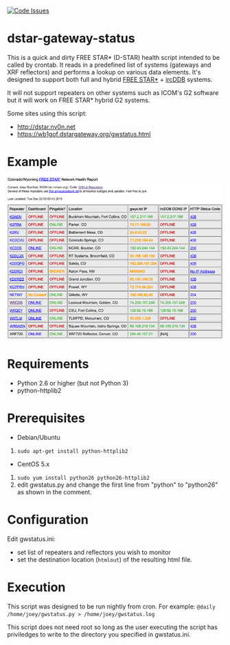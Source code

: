 [![Code Issues](https://www.quantifiedcode.com/api/v1/project/ba02492aeb5041229b85085fdd049e51/badge.svg)](https://www.quantifiedcode.com/app/project/ba02492aeb5041229b85085fdd049e51)

dstar-gateway-status
====================

This is a quick and dirty FREE STAR* (D-STAR) health script intended to be called by crontab. It reads in a predefined list of systems (gateways and XRF reflectors) and performs a lookup on various data elements. It's designed to support both full and hybrid [FREE STAR\*](http://va3uv.com/freestar.htm) + [ircDDB](http://ircddb.net) systems.

It will not support repeaters on other systems such as ICOM's G2 software but it will work on FREE STAR* hybrid G2 systems.

Some sites using this script:
 * http://dstar.nv0n.net
 * https://wb1gof.dstargateway.org/gwstatus.html

Example
=======
![Example Screenshot](https://github.com/RMHAM/dstar-gateway-status/blob/master/screenshot.png)

Requirements
============

 * Python 2.6 or higher (but not Python 3)
 * python-httplib2

Prerequisites
=============

 * Debian/Ubuntu
  1. `sudo apt-get install python-httplib2`
 * CentOS 5.x
  1. `sudo yum install python26 python26-httplib2`
  2. edit gwstatus.py and change the first line from "python" to "python26" as shown in the comment.

Configuration
=============
Edit gwstatus.ini:
 * set list of repeaters and reflectors you wish to monitor
 * set the destination location (`htmlout`) of the resulting html file.

Execution
=========
This script was designed to be run nightly from cron. For example: `@daily /home/joey/gwstatus.py > /home/joey/gwstatus.log`

This script does not need root so long as the user executing the script has priviledges to write to the directory you specified in gwstatus.ini.
